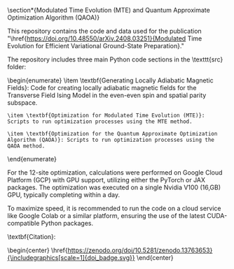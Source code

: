 \section*{Modulated Time Evolution (MTE) and Quantum Approximate Optimization Algorithm (QAOA)}

This repository contains the code and data used for the publication "\href{https://doi.org/10.48550/arXiv.2408.03251}{Modulated Time Evolution for Efficient Variational Ground-State Preparation}."

The repository includes three main Python code sections in the \texttt{src} folder:

\begin{enumerate}
    \item \textbf{Generating Locally Adiabatic Magnetic Fields}: Code for creating locally adiabatic magnetic fields for the Transverse Field Ising Model in the even-even spin and spatial parity subspace.
    
    \item \textbf{Optimization for Modulated Time Evolution (MTE)}: Scripts to run optimization processes using the MTE method.
    
    \item \textbf{Optimization for the Quantum Approximate Optimization Algorithm (QAOA)}: Scripts to run optimization processes using the QAOA method.
\end{enumerate}

For the 12-site optimization, calculations were performed on Google Cloud Platform (GCP) with GPU support, utilizing either the PyTorch or JAX packages. The optimization was executed on a single Nvidia V100 (16\,GB) GPU, typically completing within a day.

To maximize speed, it is recommended to run the code on a cloud service like Google Colab or a similar platform, ensuring the use of the latest CUDA-compatible Python packages.

\textbf{Citation}:

\begin{center}
    \href{https://zenodo.org/doi/10.5281/zenodo.13763653}{\includegraphics[scale=1]{doi_badge.svg}}
\end{center}
